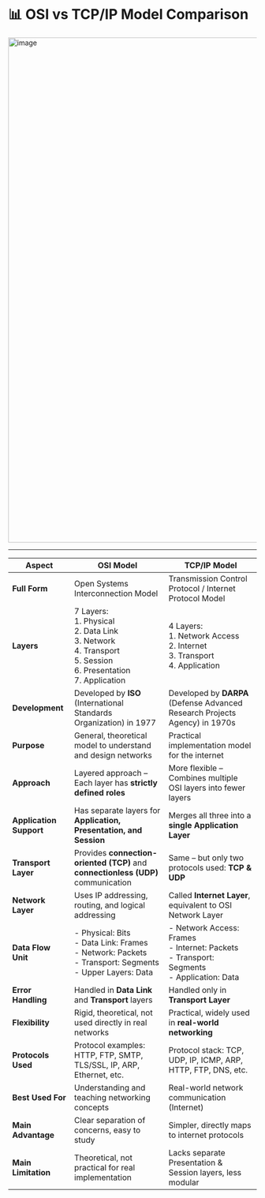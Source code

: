 # 📊 OSI vs TCP/IP Model Comparison

<img width="1536" height="1024" alt="image" src="https://github.com/user-attachments/assets/9b5bdcf7-240a-4fdd-b046-27acd2aa911b" />

---

| Aspect                  | **OSI Model**                                                                                                                    | **TCP/IP Model**                                                                                   |
| ----------------------- | -------------------------------------------------------------------------------------------------------------------------------- | -------------------------------------------------------------------------------------------------- |
| **Full Form**           | Open Systems Interconnection Model                                                                                               | Transmission Control Protocol / Internet Protocol Model                                            |
| **Layers**              | 7 Layers: <br>1. Physical <br>2. Data Link <br>3. Network <br>4. Transport <br>5. Session <br>6. Presentation <br>7. Application | 4 Layers: <br>1. Network Access <br>2. Internet <br>3. Transport <br>4. Application                |
| **Development**         | Developed by **ISO** (International Standards Organization) in 1977                                                              | Developed by **DARPA** (Defense Advanced Research Projects Agency) in 1970s                        |
| **Purpose**             | General, theoretical model to understand and design networks                                                                     | Practical implementation model for the internet                                                    |
| **Approach**            | Layered approach – Each layer has **strictly defined roles**                                                                     | More flexible – Combines multiple OSI layers into fewer layers                                     |
| **Application Support** | Has separate layers for **Application, Presentation, and Session**                                                               | Merges all three into a **single Application Layer**                                               |
| **Transport Layer**     | Provides **connection-oriented (TCP)** and **connectionless (UDP)** communication                                                | Same – but only two protocols used: **TCP & UDP**                                                  |
| **Network Layer**       | Uses IP addressing, routing, and logical addressing                                                                              | Called **Internet Layer**, equivalent to OSI Network Layer                                         |
| **Data Flow Unit**      | - Physical: Bits <br>- Data Link: Frames <br>- Network: Packets <br>- Transport: Segments <br>- Upper Layers: Data               | - Network Access: Frames <br>- Internet: Packets <br>- Transport: Segments <br>- Application: Data |
| **Error Handling**      | Handled in **Data Link** and **Transport** layers                                                                                | Handled only in **Transport Layer**                                                                |
| **Flexibility**         | Rigid, theoretical, not used directly in real networks                                                                           | Practical, widely used in **real-world networking**                                                |
| **Protocols Used**      | Protocol examples: HTTP, FTP, SMTP, TLS/SSL, IP, ARP, Ethernet, etc.                                                             | Protocol stack: TCP, UDP, IP, ICMP, ARP, HTTP, FTP, DNS, etc.                                      |
| **Best Used For**       | Understanding and teaching networking concepts                                                                                   | Real-world network communication (Internet)                                                        |
| **Main Advantage**      | Clear separation of concerns, easy to study                                                                                      | Simpler, directly maps to internet protocols                                                       |
| **Main Limitation**     | Theoretical, not practical for real implementation                                                                               | Lacks separate Presentation & Session layers, less modular                                         |
